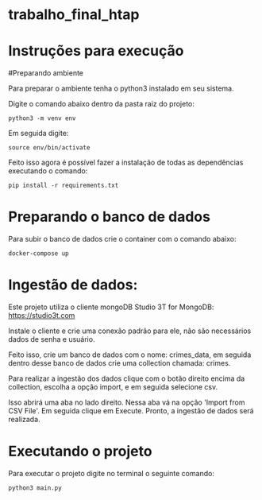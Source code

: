 # trabalho_final_htap

# Instruções para execução

#Preparando ambiente

Para preparar o ambiente tenha o python3 instalado em seu sistema.

Digite o comando abaixo dentro da pasta raiz do projeto:

```
python3 -m venv env
```

Em seguida digite:

```
source env/bin/activate
```

Feito isso agora é possível fazer a instalação de todas as dependências executando o comando:

```
pip install -r requirements.txt
```


# Preparando o banco de dados

Para subir o banco de dados crie o container com o comando abaixo:

```
docker-compose up
```

# Ingestão de dados:

Este projeto utiliza o cliente mongoDB Studio 3T for MongoDB: https://studio3t.com

Instale o cliente e crie uma conexão padrão para ele, não são necessários dados de senha e usuário.

Feito isso, crie um banco de dados com o nome: crimes_data, em seguida dentro desse banco de dados crie uma collection chamada: crimes.

Para realizar a ingestão dos dados clique com o botão direito encima da collection, escolha a opção import, e em seguida selecione csv.

Isso abrirá uma aba no lado direito. Nessa aba vá na opção 'Import from CSV File'. Em seguida clique em Execute. Pronto, a ingestão de dados será realizada.

# Executando o projeto

Para executar o projeto digite no terminal o seguinte comando:


```
python3 main.py
```
